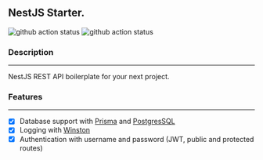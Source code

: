 ## NestJS Starter.

![github action status](https://github.com/Dan86de/nestjs-starter/actions/workflows/deploy.yml/badge.svg)
![github action status](https://github.com/Dan86de/nestjs-starter/actions/workflows/test.yml/badge.svg)


### Description

---
NestJS REST API boilerplate for your next project.

### Features

---
- [x] Database support with [Prisma](https://www.prisma.io/) and [PostgresSQL](https://www.postgresql.org/)
- [x] Logging with [Winston](https://github.com/winstonjs/winston)
- [x] Authentication with username and password (JWT, public and protected routes)
